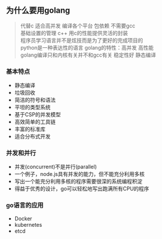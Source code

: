 ## 为什么要用golang

> 代替c 适合高并发 编译各个平台 包依赖 不需要gcc <br>
基础设置的管理 c++ 用c的性能提供灵活的封装 <br>
程序员学习语言并不是炫技而是为了更好的完成项目的<br>
python是一种表达性的语言 golang的特性：高并发 高性能<br>
golang编译只和内核有关并不和gcc有关 稳定性好 静态编译

### 基本特点

- 静态编译
- 垃圾回收
- 简洁的符号和语法
- 平坦的类型系统
- 基于CSP的并发模型
- 高效简单的工具链
- 丰富的标准库
- 适合分布式开发

### 并发和并行

- 并发(concurrent)不是并行(parallel)
- 一个例子，node.js具有并发的能力，但不能充分利用多核
- 写出一个能充分利用多核的程序需要很深的系统编程积淀
- 得益于优秀的设计，go可以轻松地写出跑满所有CPU的程序

### go语言的应用

- Docker
- kubernetes
- etcd
